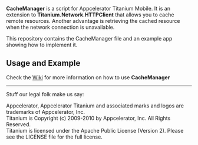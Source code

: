 __CacheManager__ is a script for Appcelerator Titanium Mobile. It is an extension to __Titanium.Network.HTTPClient__ that allows you to cache remote resources. Another advantage is retrieving the cached resource when the network connection is unavailable.

This repository contains the CacheManager file and an example app showing how to implement it.

## Usage and Example
Check the [Wiki](https://github.com/dhayab/CacheManager/wiki) for more information on how to use __CacheManager__

----------------------------------
Stuff our legal folk make us say:

Appcelerator, Appcelerator Titanium and associated marks and logos are trademarks of Appcelerator, Inc.  
Titanium is Copyright (c) 2009-2010 by Appcelerator, Inc. All Rights Reserved.  
Titanium is licensed under the Apache Public License (Version 2). Please see the LICENSE file for the full license.